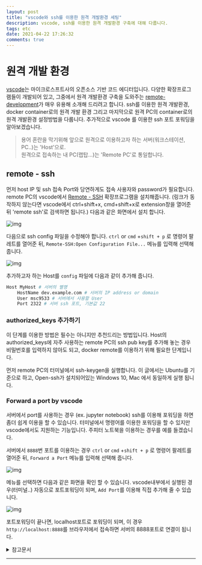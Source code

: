 ```yaml
---
layout: post
title: "vscode와 ssh를 이용한 원격 개발환경 세팅"
description: vscode, ssh를 이용한 원격 개발환경 구축에 대해 다룹니다.
tags: etc
date: 2021-04-22 17:26:32
comments: true
---
```


# 원격 개발 환경

[vscode](https://github.com/microsoft/vscode)는 마이크로스프트사의 오픈소스 기반 코드 에디터입니다.
다양한 확장프로그램들이 개발되어 있고, 그중에서 원격 개발환경 구축을 도와주는 [remote-development](https://github.com/Microsoft/vscode-remote-release)가 매우 유용해 소개해 드리려고 합니다.
ssh를 이용한 원격 개발환경, docker container로의 원격 개발 환경 그리고 마지막으로 원격 PC의 container로의 원격 개발환경 설정방법을 다룹니다.
추가적으로 vscode 를 이용한 ssh 포트 포워딩을 알아보겠습니다.

> 용어 혼란을 막기위해 앞으로 원격으로 이용하고자 하는 서버(워크스테이션, PC..)는 'Host'으로.  
> 원격으로 접속하는 내 PC(랩탑...)는 'Remote PC'로 통일합니다.

## remote - ssh

먼저 host IP 및 ssh 접속 Port와 당연하게도 접속 사용자와 password가 필요합니다.
remote PC의 vscode에서 [Remote - SSH](https://marketplace.visualstudio.com/items?itemName=ms-vscode-remote.remote-ssh-edit) 확장프로그램을 설치해줍니다.  (링크가 동작하지 않는다면 vscode에서 ctrl+shift+x, cmd+shift+x로 extension창을 열어준뒤 'remote ssh'로 검색하면 됩니다.) 다음과 같은 화면에서 설치 합니다.

![img](https://i.imgur.com/tqvCELO.png)

다음으로 ssh config 파일을 수정해야 합니다. `ctrl` or `cmd` +`shift + p` 로 명령어 팔레트를 열어준 뒤, `Remote-SSH:Open Configuration File...` 메뉴를 입력해 선택해 줍니다. 

![img](https://i.imgur.com/hmaOtmB.png)

추가하고자 하는 Host를 `config` 파일에 다음과 같이 추가해 줍니다.

```bash
Host MyHost # 서버의 별명
    HostName dev.example.com # 서버의 IP address or domain
    User msc9533 # 서버에서 사용할 User
    Port 2322 # 서버 ssh 포트, 기본값 22
```

### authorized_keys 추가하기

이 단계를 이용한 방법은 필수는 아니지만 추천드리는 방법입니다. Host의 authorized_keys에 자주 사용하는 remote PC의 ssh pub key를 추가해 놓는 경우 비밀번호를 입력하지 않아도 되고, docker remote를 이용하기 위해 필요한 단계입니다. 

먼저 remote PC의 터미널에서 ssh-keygen을 실행합니다. 이 글에서는 Ubuntu를 기준으로 하고, Open-ssh가 설치되어있는 Windows 10, Mac 에서 동일하게 실행 됩니다.

### Forward a port by vscode

서버에서 port를 사용하는 경우 (ex. jupyter notebook) ssh를 이용해 포워딩을 하면 좀더 쉽게 이용을 할 수 있습니다. 터미널에서 명령어를 이용한 포워딩을 할 수 있지만 vscode에서도 지원하는 기능입니다. 주피터 노트북을 이용하는 경우를 예를 들겠습니다.  

서버에서 `8888`번 포트를 이용하는 경우 `ctrl` or `cmd` +`shift + p` 로 명령어 팔레트를 열어준 뒤, `Forward a Port` 메뉴를 입력해 선택해 줍니다. 


![img](https://i.imgur.com/PONCs2K.png)

메뉴를 선택하면 다음과 같은 화면을 확인 할 수 있습니다. vscode내부에서 실행된 경우(터미널..) 자동으로 포트포워딩이 되며, `Add Port`를 이용해 직접 추가해 줄 수 있습니다.

![img](https://i.imgur.com/QpJmRWz.png)

포트포워딩이 끝나면, localhost포트로 포워딩이 되며, 이 경우 `http://localhost:8888`를 브라우저에서 접속하면 서버의 8888포트로 연결이 됩니다.

<details>
<summary>참고문서</summary>
<div markdown="1">

- https://baked-corn.tistory.com/52
- https://linuxize.com/post/using-the-ssh-config-file/#ssh-config-file-example
- https://marketplace.visualstudio.com/items?itemName=ms-vscode-remote.vscode-remote-extensionpack

</div>
</details>

---

<script id="dsq-count-scr" src="//msc9533.disqus.com/count.js" async></script>

